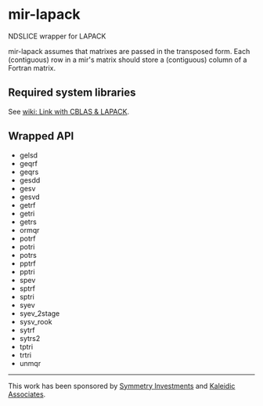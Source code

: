 # mir-lapack
NDSLICE wrapper for LAPACK

mir-lapack assumes that matrixes are passed in the transposed form.
Each (contiguous) row in a mir's matrix should store a (contiguous) column of a Fortran matrix.

## Required system libraries

See [wiki: Link with CBLAS & LAPACK](https://github.com/libmir/mir-lapack/wiki/Link-with-CBLAS-&-LAPACK).

## Wrapped API

 - gelsd
 - geqrf
 - geqrs
 - gesdd
 - gesv
 - gesvd
 - getrf
 - getri
 - getrs
 - ormqr
 - potrf
 - potri
 - potrs
 - pptrf
 - pptri
 - spev
 - sptrf
 - sptri
 - syev
 - syev_2stage
 - sysv_rook
 - sytrf
 - sytrs2
 - tptri
 - trtri
 - unmqr

---------------

This work has been sponsored by [Symmetry Investments](http://symmetryinvestments.com) and [Kaleidic Associates](https://github.com/kaleidicassociates).
 
